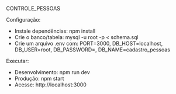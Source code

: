 CONTROLE_PESSOAS

Configuração:
- Instale dependências: npm install
- Crie o banco/tabela: mysql -u root -p < schema.sql
- Crie um arquivo .env com: PORT=3000, DB_HOST=localhost, DB_USER=root, DB_PASSWORD=, DB_NAME=cadastro_pessoas

Executar:
- Desenvolvimento: npm run dev
- Produção: npm start
- Acesse: http://localhost:3000







